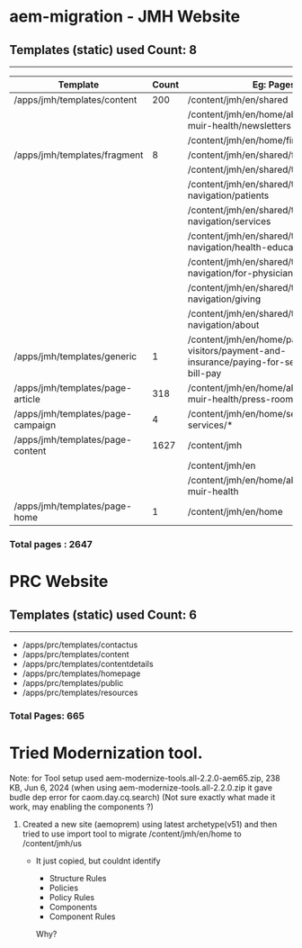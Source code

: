 # aem-migration - JMH Website

## Templates (static) used Count: 8
-------------------------------------
| Template | Count | Eg: Pages |
| -------- | ----- | --------- |
|   /apps/jmh/templates/content       |  200     | /content/jmh/en/shared      |
|                                     |          | /content/jmh/en/home/about-john-muir-health/newsletters |
|                                     |          | /content/jmh/en/home/find-doctor |
|/apps/jmh/templates/fragment         |   8       |/content/jmh/en/shared/footer |
|                                     |          |/content/jmh/en/shared/top-navigation |
|                                     |          |/content/jmh/en/shared/top-navigation/patients |
|                                     |          |/content/jmh/en/shared/top-navigation/services |
|                                     |          |/content/jmh/en/shared/top-navigation/health-education |
|                                     |          |/content/jmh/en/shared/top-navigation/for-physicians |
|                                     |          |/content/jmh/en/shared/top-navigation/giving |
|                                     |          |/content/jmh/en/shared/top-navigation/about |
|  /apps/jmh/templates/generic        |   1      |/content/jmh/en/home/patients-and-visitors/payment-and-insurance/paying-for-services/online-bill-pay |
| /apps/jmh/templates/page-article    |  318     | /content/jmh/en/home/about-john-muir-health/press-room * |
| /apps/jmh/templates/page-campaign   |  4       |/content/jmh/en/home/services/cancer-services/* |
| /apps/jmh/templates/page-content    | 1627     | /content/jmh |
|                                     |          |/content/jmh/en |
|                                     |          |/content/jmh/en/home/about-john-muir-health |
| /apps/jmh/templates/page-home       |  1       |  /content/jmh/en/home |


### Total pages  : 2647

# PRC Website

## Templates (static) used Count: 6
-------------------------------------
* /apps/prc/templates/contactus
* /apps/prc/templates/content
* /apps/prc/templates/contentdetails
* /apps/prc/templates/homepage
* /apps/prc/templates/public
* /apps/prc/templates/resources

### Total Pages: 665

# Tried Modernization tool.

Note: for Tool setup used
aem-modernize-tools.all-2.2.0-aem65.zip, 238 KB, Jun 6, 2024 (when using aem-modernize-tools.all-2.2.0.zip it gave budle dep error for caom.day.cq.search)
(Not sure exactly what made it work, may enabling the components ?)


1. Created a new site (aemoprem) using latest archetype(v51) and then tried to use import tool to migrate /content/jmh/en/home to /content/jmh/us
	* It just copied, but couldnt identify 
		* Structure Rules	
		* Policies	
		* Policy Rules	
		* Components	
		* Component Rules

		Why?
